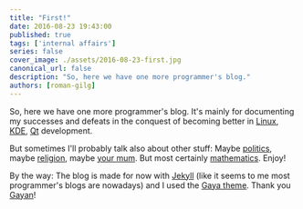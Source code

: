 ```yaml
---
title: "First!"
date: 2016-08-23 19:43:00
published: true
tags: ['internal affairs']
series: false
cover_image: ./assets/2016-08-23-first.jpg
canonical_url: false
description: "So, here we have one more programmer's blog."
authors: [roman-gilg]
---
```

So, here we have one more programmer's blog. It's mainly for documenting my successes and defeats in the conquest of becoming better in [Linux][flip], [KDE][kde-dies], [Qt][cute] development.

But sometimes I'll probably talk also about other stuff: Maybe [politics][trumpkiss], maybe [religion][popekiss], maybe [your mum][yourmumkiss]. But most certainly [mathematics][math]. Enjoy!

By the way: The blog is made for now with [Jekyll][jekyll] (like it seems to me most programmer's blogs are nowadays) and I used the [Gaya theme][gaya]. Thank you [Gayan][gayan]!

[flip]: http://cdn.arstechnica.net/wp-content/uploads/2012/06/torvaldsnvidia-640x424.jpg
[kde-dies]: https://ask.slashdot.org/story/16/08/21/0327239/ask-slashdot-is-kde-dying
[cute]: https://i.ytimg.com/vi/g4xLVP_eFec/maxresdefault.jpg
[trumpkiss]: http://g1.dcdn.lt/images/pix/donald-trump-vladimir-putin-kissing-mindaugas-bonanu-keule-ruke-3-71265714.jpg
[popekiss]: http://i.cbc.ca/1.2040100.1381646201!/httpImage/image.jpg_gen/derivatives/16x9_1180/hi-pope-kiss.jpg
[yourmumkiss]: https://upload.wikimedia.org/wikipedia/commons/thumb/9/97/CENSORED.svg/2000px-CENSORED.svg.png
[math]: http://rlv.zcache.com/grumpy_cat_poster_i_love_math_it_makes_people_cry_poster-r91cc8357f25340ff8fef39c8418b3bf8_wvt_8byvr_512.jpg
[jekyll]:      http://jekyllrb.com
[gaya]:   https://github.com/gayanvirajith/gaya
[gayan]: http://gayan.me/
